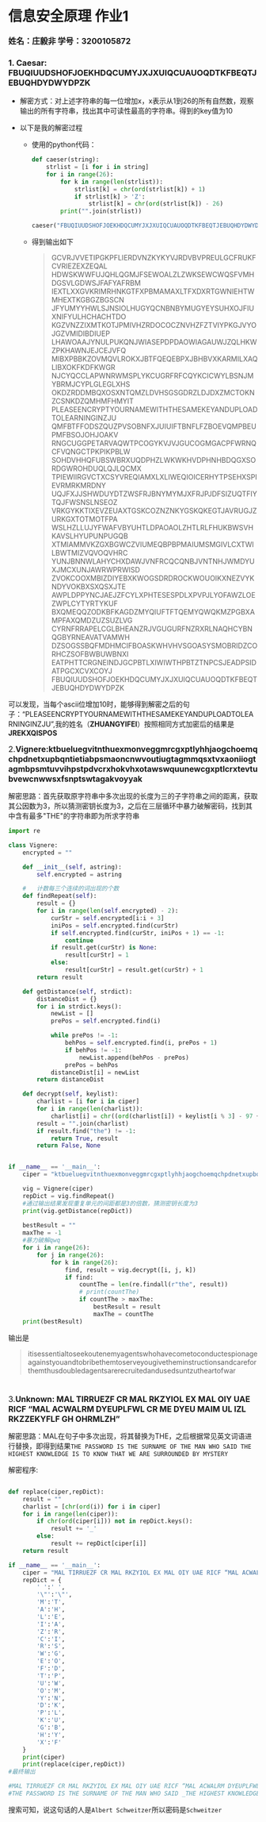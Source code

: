 # 信息安全原理 作业1

<font size="3.5px">**姓名：庄毅非 学号：3200105872**</font>





### 1. Caesar: FBUQIUUDSHOFJOEKHDQCUMYJXJXUIQCUAUOQDTKFBEQTJEBUQHDYDWYDPZK

- 解密方式：对上述字符串的每一位增加x，x表示从1到26的所有自然数，观察输出的所有字符串，找出其中可读性最高的字符串。得到的key值为10

- 以下是我的解密过程

  - 使用的python代码：

    ```python
    def caeser(string):
        strlist = [i for i in string]
        for i in range(26):
            for k in range(len(strlist)):
                strlist[k] = chr(ord(strlist[k]) + 1)
                if strlist[k] > 'Z':
                    strlist[k] = chr(ord(strlist[k]) - 26)
            print("".join(strlist))
    
    caeser("FBUQIUUDSHOFJOEKHDQCUMYJXJXUIQCUAUOQDTKFBEQTJEBUQHDYDWYDPZK")
    ```
    
  - 得到输出如下
  
    >GCVRJVVETIPGKPFLIERDVNZKYKYVJRDVBVPREULGCFRUKFCVRIEZEXZEQAL
    >HDWSKWWFUJQHLQGMJFSEWOALZLZWKSEWCWQSFVMHDGSVLGDWSJFAFYAFRBM
    >IEXTLXXGVKRIMRHNKGTFXPBMAMAXLTFXDXRTGWNIEHTWMHEXTKGBGZBGSCN
    >JFYUMYYHWLSJNSIOLHUGYQCNBNBYMUGYEYSUHXOJFIUXNIFYULHCHACHTDO
    >KGZVNZZIXMTKOTJPMIVHZRDOCOCZNVHZFZTVIYPKGJVYOJGZVMIDIBDIUEP
    >LHAWOAAJYNULPUKQNJWIASEPDPDAOWIAGAUWJZQLHKWZPKHAWNJEJCEJVFQ
    >MIBXPBBKZOVMQVLROKXJBTFQEQEBPXJBHBVXKARMILXAQLIBXOKFKDFKWGR
    >NJCYQCCLAPWNRWMSPLYKCUGRFRFCQYKCICWYLBSNJMYBRMJCYPLGLEGLXHS
    >OKDZRDDMBQXOSXNTQMZLDVHSGSGDRZLDJDXZMCTOKNZCSNKDZQMHMFHMYIT
    >PLEASEENCRYPTYOURNAMEWITHTHESAMEKEYANDUPLOADTOLEARNINGINZJU 
    >QMFBTFFODSZQUZPVSOBNFXJUIUIFTBNFLFZBOEVQMPBEUPMFBSOJOHJOAKV
    >RNGCUGGPETARVAQWTPCOGYKVJVJGUCOGMGACPFWRNQCFVQNGCTPKPIKPBLW
    >SOHDVHHQFUBSWBRXUQDPHZLWKWKHVDPHNHBDQGXSORDGWROHDUQLQJLQCMX
    >TPIEWIIRGVCTXCSYVREQIAMXLXLIWEQIOICERHYTPSEHXSPIEVRMRKMRDNY
    >UQJFXJJSHWDUYDTZWSFRJBNYMYMJXFRJPJDFSIZUQTFIYTQJFWSNSLNSEOZ
    >VRKGYKKTIXEVZEUAXTGSKCOZNZNKYGSKQKEGTJAVRUGJZURKGXTOTMOTFPA
    >WSLHZLLUJYFWAFVBYUHTLDPAOAOLZHTLRLFHUKBWSVHKAVSLHYUPUNPUGQB
    >XTMIAMMVKZGXBGWCZVIUMEQBPBPMAIUMSMGIVLCXTWILBWTMIZVQVOQVHRC
    >YUNJBNNWLAHYCHXDAWJVNFRCQCQNBJVNTNHJWMDYUXJMCXUNJAWRWPRWISD
    >ZVOKCOOXMBIZDIYEBXKWOGSDRDROCKWOUOIKXNEZVYKNDYVOKBXSXQSXJTE
    >AWPLDPPYNCJAEJZFCYLXPHTESESPDLXPVPJLYOFAWZLOEZWPLCYTYRTYKUF
    >BXQMEQQZODKBFKAGDZMYQIUFTFTQEMYQWQKMZPGBXAMPFAXQMDZUZSUZLVG
    >CYRNFRRAPELCGLBHEANZRJVGUGURFNZRXRLNAQHCYBNQGBYRNEAVATVAMWH
    >DZSOGSSBQFMDHMCIFBOASKWHVHVSGOASYSMOBRIDZCORHCZSOFBWBUWBNXI
    >EATPHTTCRGNEINDJGCPBTLXIWIWTHPBTZTNPCSJEADPSIDATPGCXCVXCOYJ
    >FBUQIUUDSHOFJOEKHDQCUMYJXJXUIQCUAUOQDTKFBEQTJEBUQHDYDWYDPZK

​	可以发现，当每个ascii位增加10时，能够得到解密之后的句子：“PLEASEENCRYPTYOURNAMEWITHTHESAMEKEYANDUPLOADTOLEARNINGINZJU”,我的姓名（**ZHUANGYIFEI**）按照相同方式加密后的结果是**JREKXQISPOS**



<font size = "3px">2.**Vignere:ktbueluegvitnthuexmonveggmrcgxptlyhhjaogchoemqchpdnetxupbqntietiabpsmaoncnwvoutiugtagmmqsxtvxaoniiogtagmbpsmtuvvihpstpdvcrxhokvhxotawswquunewcgxptlcrxtevtubvewcnwwsxfsnptswtagakvoyyak** </font>

​	解密思路：首先获取原字符串中多次出现的长度为三的子字符串之间的距离，获取其公因数为3，所以猜测密钥长度为3，之后在三层循环中暴力破解密码，找到其中含有最多"THE"的字符串即为所求字符串

```python
import re

class Vignere:
    encrypted = ""

    def __init__(self, astring):
        self.encrypted = astring

    #   计数每三个连续的词出现的个数
    def findRepeat(self):
        result = {}
        for i in range(len(self.encrypted) - 2):
            curStr = self.encrypted[i:i + 3]
            iniPos = self.encrypted.find(curStr)
            if self.encrypted.find(curStr, iniPos + 1) == -1:
                continue
            if result.get(curStr) is None:
                result[curStr] = 1
            else:
                result[curStr] = result.get(curStr) + 1
        return result

    def getDistance(self, strdict):
        distanceDist = {}
        for i in strdict.keys():
            newList = []
            prePos = self.encrypted.find(i)

            while prePos != -1:
                behPos = self.encrypted.find(i, prePos + 1)
                if behPos != -1:
                    newList.append(behPos - prePos)
                prePos = behPos
            distanceDist[i] = newList
        return distanceDist

    def decrypt(self, keylist):
        charlist = [i for i in ciper]
        for i in range(len(charlist)):
            charlist[i] = chr((ord(charlist[i]) + keylist[i % 3] - 97 + 26) % 26 + 97);
        result = "".join(charlist)
        if result.find("the") != -1:
            return True, result
        return False, None


if __name__ == '__main__':
    ciper = "ktbueluegvitnthuexmonveggmrcgxptlyhhjaogchoemqchpdnetxupbqntietiabpsmaoncnwvoutiugtagmmqsxtvxaoniiogtagmbpsmtuvvihpstpdvcrxhokvhxotawswquunewcgxptlcrxtevtubvewcnwwsxfsnptswtagakvoyyak"

    vig = Vignere(ciper)
    repDict = vig.findRepeat()
	#通过输出结果发现重复单元的间距都是3的倍数，猜测密钥长度为3
    print(vig.getDistance(repDict))
	
    bestResult = ""
    maxThe = -1
    #暴力破解qwq
    for i in range(26):
        for j in range(26):
            for k in range(26):
                find, result = vig.decrypt([i, j, k])
                if find:
                    countThe = len(re.findall(r"the", result))
                    # print(countThe)
                    if countThe > maxThe:
                        bestResult = result
                        maxThe = countThe
    print(bestResult)

```

输出是
>itisessentialtoseekoutenemyagentswhohavecometoconductespionageagainstyouandtobribethemtoserveyougivetheminstructionsandcareforthemthusdoubledagentsarerecruitedandusedsuntzutheartofwar



#



<font size = "3px">3.**Unknown: MAL TIRRUEZF CR MAL RKZYIOL EX MAL OIY UAE RICF “MAL ACWALRM DYEUPLFWL CR ME DYEU MAIM UL IZL RKZZEKYFLF GH OHRMLZH”** </font>



解密思路：MAL在句子中多次出现，将其替换为THE，之后根据常见英文词语进行替换，即得到结果`THE PASSWORD IS THE SURNAME OF THE MAN WHO SAID THE HIGHEST KNOWLEDGE IS TO KNOW THAT WE ARE SURROUNDED BY MYSTERY`

解密程序:

```python

def replace(ciper,repDict):
    result = ""
    charlist = [chr(ord(i)) for i in ciper]
    for i in range(len(ciper)):
        if chr(ord(ciper[i])) not in repDict.keys():
            result += '_'
        else:
            result += repDict[ciper[i]]
    return result

if __name__ == '__main__':
    ciper = "MAL TIRRUEZF CR MAL RKZYIOL EX MAL OIY UAE RICF “MAL ACWALRM DYEUPLFWL CR ME DYEU MAIM UL IZL RKZZEKYFLF GH OHRMLZH”"
    repDict = {
        ' ':' ',
        '\"':'\"',
        'M':'T',
        'A':'H',
        'L':'E',
        'I':'A',
        'Z':'R',
        'C':'I',
        'R':'S',
        'W':'G',
        'E':'O',
        'F':'D',
        'T':'P',
        'U':'W',
        'O':'M',
        'Y':'N',
        'D':'K',
        'P':'L',
        'K':'U',
        'G':'B',
        'H':'Y',
        'X':'F'
    }
    print(ciper)
    print(replace(ciper,repDict))
#最终输出

#MAL TIRRUEZF CR MAL RKZYIOL EX MAL OIY UAE RICF “MAL ACWALRM DYEUPLFWL CR ME DYEU MAIM UL IZL RKZZEKYFLF GH OHRMLZH”
#THE PASSWORD IS THE SURNAME OF THE MAN WHO SAID _THE HIGHEST KNOWLEDGE IS TO KNOW THAT WE ARE SURROUNDED BY MYSTERY_
```

搜索可知，说这句话的人是`Albert Schweitzer`所以密码是`Schweitzer`



















